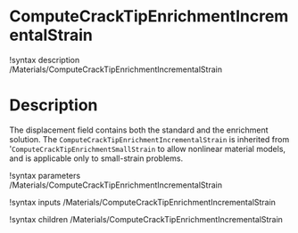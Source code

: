 # ComputeCrackTipEnrichmentIncrementalStrain

!syntax description /Materials/ComputeCrackTipEnrichmentIncrementalStrain

# Description

The displacement field contains both the standard and the enrichment solution. The
`ComputeCrackTipEnrichmentIncrementalStrain` is inherited from '`ComputeCrackTipEnrichmentSmallStrain` to allow nonlinear material models, and is applicable only to small-strain problems.

!syntax parameters /Materials/ComputeCrackTipEnrichmentIncrementalStrain

!syntax inputs /Materials/ComputeCrackTipEnrichmentIncrementalStrain

!syntax children /Materials/ComputeCrackTipEnrichmentIncrementalStrain
